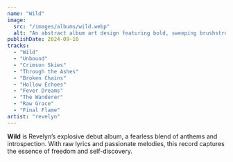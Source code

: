 ```yaml
---
name: "Wild"
image:
  src: "/images/albums/wild.webp"
  alt: "An abstract album art design featuring bold, sweeping brushstrokes in crimson, deep violet, and gold with subtle guitar string patterns embedded, evoking raw energy and passion."
publishDate: 2024-09-10
tracks:
  - "Wild"
  - "Unbound"
  - "Crimson Skies"
  - "Through the Ashes"
  - "Broken Chains"
  - "Hollow Echoes"
  - "Fever Dreams"
  - "The Wanderer"
  - "Raw Grace"
  - "Final Flame"
artist: "revelyn"
---
```


**Wild** is Revelyn’s explosive debut album, a fearless blend of anthems and introspection. With raw lyrics and passionate melodies, this record captures the essence of freedom and self-discovery.
